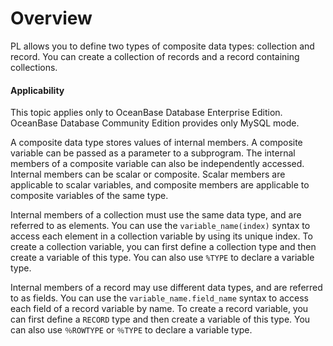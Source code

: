 Overview
=======================

PL allows you to define two types of composite data types: collection and record. You can create a collection of records and a record containing collections.

<main id="notice" >
    <h4>Applicability</h4>
    <p>This topic applies only to OceanBase Database Enterprise Edition. OceanBase Database Community Edition provides only MySQL mode. </p>
  </main>

A composite data type stores values of internal members. A composite variable can be passed as a parameter to a subprogram. The internal members of a composite variable can also be independently accessed. Internal members can be scalar or composite. Scalar members are applicable to scalar variables, and composite members are applicable to composite variables of the same type.

Internal members of a collection must use the same data type, and are referred to as elements. You can use the `variable_name(index)` syntax to access each element in a collection variable by using its unique index. To create a collection variable, you can first define a collection type and then create a variable of this type. You can also use `%TYPE` to declare a variable type.

Internal members of a record may use different data types, and are referred to as fields. You can use the `variable_name.field_name` syntax to access each field of a record variable by name. To create a record variable, you can first define a `RECORD` type and then create a variable of this type. You can also use `％ROWTYPE` or `％TYPE` to declare a variable type.

